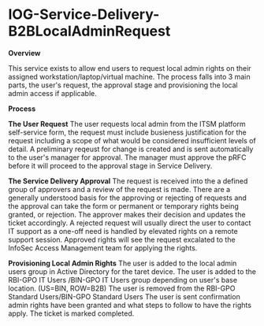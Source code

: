 # IOG-Service-Delivery-B2BLocalAdminRequest

**Overview**

This service exists to allow end users to request local admin rights on their assigned workstation/laptop/virtual machine. The process falls into 3 main parts, the user's request, the approval stage and provisioning the local admin access if applicable.

**Process**

**The User Request**
The user requests local admin from the ITSM platform self-service form, the request must include busieness justification for the request including a scope of what would be considered insufficient levels of detail. A preliminary reqeust for change is created and is sent automatically to the user's manager for approval. The manager must approve the pRFC before it will proceed to the approval stage in Service Delivery.

**The Service Delivery Approval**
The request is received into the a defined group of approvers and a review of the request is made. There are a generally understood basis for the approving or rejecting of requests and the approval can take the form or permanent or temporary rights being granted, or rejection. The approver makes their decision and updates the ticket accordingly. A rejected request will usually direct the user to contact IT support as a one-off need is handled by elevated rights on a remote support session. Approved rights will see the request excalated to the InfoSec Access Management team for applying the rights.

**Provisioning Local Admin Rights**
The user is added to the local admin users group in Active Directory for the taret device. 
The user is added to the RBI-GPO IT Users /BIN-GPO IT Users group depending on user's base location. (US=BIN, ROW=B2B)
The user is removed from the RBI-GPO Standard Users/BIN-GPO Standard Users
The user is sent confirmation admin rights have been granted and what steps to follow to have the rights apply.
The ticket is marked completed.
